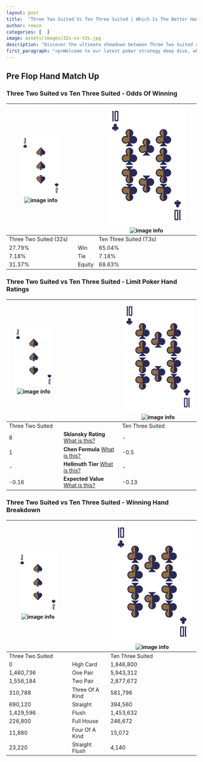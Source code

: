 ```yaml
---
layout: post
title:  "Three Two Suited Vs Ten Three Suited | Which Is The Better Hand In Poker? A Complete Guide"
author: reece
categories: [  ]
image: assets/images/32s-vs-t3s.jpg
description: "Discover the ultimate showdown between Three Two Suited and Ten Three Suited in poker! Uncover the odds, strategies, and scenarios where one hand triumphs over the other. Get ready to up your poker game with this thrilling analysis."
first_paragraph: "<p>Welcome to our latest poker strategy deep dive, where we're pitting two distinct hands against each other in a high-stakes showdown: Three Two Suited vs Ten Three Suited.</p><p>In the dynamic world of poker, every decision counts, and knowing which hand holds the upper hand is key to your success at the table.</p><p>In this article, we'll dissect these two hands, explore the scenarios where one dominates the other, and equip you with the knowledge to make strategic choices that can tip the odds in your favor.</p><p>Get ready to unravel the intriguing dynamics of these poker hands and elevate your game to new heights.</p>"
---
```




[comment]: # (sp0)

## Pre Flop Hand Match Up

<div class="table hand-ratings" markdown="1"> 



### Three Two Suited vs Ten Three Suited - Odds Of Winning


    
| ![image info](assets/images/hand1/3.png) ![image info](assets/images/hand1/2s.png) |  | ![image info](assets/images/hand2/T.png) ![image info](assets/images/hand2/3s.png) |
| -------- | -------- | -------- |
| Three Two Suited (32s) |  | Ten Three Suited (T3s) |
| 27.79% | Win | 65.04% |
| 7.18% | Tie | 7.18% |
| 31.37% | Equity | 68.63% |




[comment]: # (sp1)



### Three Two Suited vs Ten Three Suited - Limit Poker Hand Ratings


    
| ![image info](assets/images/hand1/3.png) ![image info](assets/images/hand1/2s.png) |  | ![image info](assets/images/hand2/T.png) ![image info](assets/images/hand2/3s.png) |
| -------- | -------- | -------- |
| Three Two Suited |  | Ten Three Suited |
| 8 | **Sklansky Rating** [What is this?](/sklansky-rating-explained) | - |
| 1 | **Chen Formula** [What is this?](/chen-formula-explained) | -0.5 |
| - | **Hellmuth Tier** [What is this?](/Hellmuth-tier-explained) | - |
| -0.16 | **Expected Value** [What is this?](/expected-value-explained) | -0.13 |




[comment]: # (sp2)



### Three Two Suited vs Ten Three Suited - Winning Hand Breakdown


    
| ![image info](assets/images/hand1/3.png) ![image info](assets/images/hand1/2s.png) |  | ![image info](assets/images/hand2/T.png) ![image info](assets/images/hand2/3s.png) |
| -------- | -------- | -------- |
| Three Two Suited |  | Ten Three Suited |
| 0 | High Card | 1,846,800 |
| 1,460,736 | One Pair | 5,943,312 |
| 1,556,184 | Two Pair | 2,877,672 |
| 310,788 | Three Of A Kind | 581,796 |
| 690,120 | Straight | 394,560 |
| 1,429,596 | Flush | 1,453,632 |
| 226,800 | Full House | 246,672 |
| 11,880 | Four Of A Kind | 15,072 |
| 23,220 | Straight Flush | 4,140 |




[comment]: # (sp3)



</div>

[comment]: # (sp4)



[comment]: # (sp5)

